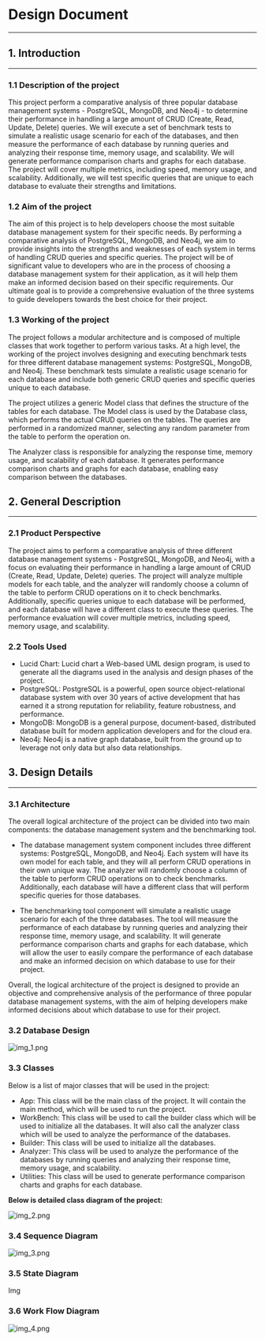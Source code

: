 # Design Document

---
## 1. Introduction

---
### 1.1 Description of the project

This project perform a comparative analysis of three popular database management systems - PostgreSQL, MongoDB, and Neo4j - to determine their performance in handling a large amount of CRUD (Create, Read, Update, Delete) queries. We will execute a set of benchmark tests to simulate a realistic usage scenario for each of the databases, and then measure the performance of each database by running queries and analyzing their response time, memory usage, and scalability. We will generate performance comparison charts and graphs for each database. The project will cover multiple metrics, including speed, memory usage, and scalability. Additionally, we will test specific queries that are unique to each database to evaluate their strengths and limitations.

### 1.2 Aim of the project

The aim of this project is to help developers choose the most suitable database management system for their specific needs. By performing a comparative analysis of PostgreSQL, MongoDB, and Neo4j, we aim to provide insights into the strengths and weaknesses of each system in terms of handling CRUD queries and specific queries. The project will be of significant value to developers who are in the process of choosing a database management system for their application, as it will help them make an informed decision based on their specific requirements. Our ultimate goal is to provide a comprehensive evaluation of the three systems to guide developers towards the best choice for their project.

### 1.3 Working of the project

The project follows a modular architecture and is composed of multiple classes that work together to perform various tasks. At a high level, the working of the project involves designing and executing benchmark tests for three different database management systems: PostgreSQL, MongoDB, and Neo4j. These benchmark tests simulate a realistic usage scenario for each database and include both generic CRUD queries and specific queries unique to each database.

The project utilizes a generic Model class that defines the structure of the tables for each database. The Model class is used by the Database class, which performs the actual CRUD queries on the tables. The queries are performed in a randomized manner, selecting any random parameter from the table to perform the operation on.

The Analyzer class is responsible for analyzing the response time, memory usage, and scalability of each database. It generates performance comparison charts and graphs for each database, enabling easy comparison between the databases.

## 2. General Description

---
### 2.1 Product Perspective

The project aims to perform a comparative analysis of three different database management systems - PostgreSQL, MongoDB, and Neo4j, with a focus on evaluating their performance in handling a large amount of CRUD (Create, Read, Update, Delete) queries. The project will analyze multiple models for each table, and the analyzer will randomly choose a column of the table to perform CRUD operations on it to check benchmarks. Additionally, specific queries unique to each database will be performed, and each database will have a different class to execute these queries. The performance evaluation will cover multiple metrics, including speed, memory usage, and scalability.

### 2.2 Tools Used

- Lucid Chart:  Lucid chart a Web-based UML design program, is used to generate all the diagrams used in the analysis and design phases of the project.
- PostgreSQL: PostgreSQL is a powerful, open source object-relational database system with over 30 years of active development that has earned it a strong reputation for reliability, feature robustness, and performance.
- MongoDB: MongoDB is a general purpose, document-based, distributed database built for modern application developers and for the cloud era.
- Neo4j: Neo4j is a native graph database, built from the ground up to leverage not only data but also data relationships.

## 3. Design Details

---
### 3.1 Architecture

The overall logical architecture of the project can be divided into two main components: the database management system and the benchmarking tool.

- The database management system component includes three different systems: PostgreSQL, MongoDB, and Neo4j. Each system will have its own model for each table, and they will all perform CRUD operations in their own unique way. The analyzer will randomly choose a column of the table to perform CRUD operations on to check benchmarks. Additionally, each database will have a different class that will perform specific queries for those databases.

- The benchmarking tool component will simulate a realistic usage scenario for each of the three databases. The tool will measure the performance of each database by running queries and analyzing their response time, memory usage, and scalability. It will generate performance comparison charts and graphs for each database, which will allow the user to easily compare the performance of each database and make an informed decision on which database to use for their project.

Overall, the logical architecture of the project is designed to provide an objective and comprehensive analysis of the performance of three popular database management systems, with the aim of helping developers make informed decisions about which database to use for their project.

### 3.2 Database Design

![img_1.png](img_1.png)

### 3.3 Classes

Below is a list of major classes that will be used in the project:

- App: This class will be the main class of the project. It will contain the main method, which will be used to run the project.
- WorkBench: This class will be used to call the builder class which will be used to initialize all the databases. It will also call the analyzer class which will be used to analyze the performance of the databases.
- Builder: This class will be used to initialize all the databases.
- Analyzer: This class will be used to analyze the performance of the databases by running queries and analyzing their response time, memory usage, and scalability.
- Utilities: This class will be used to generate performance comparison charts and graphs for each database.

**Below is detailed class diagram of the project:**

![img_2.png](img_2.png)

### 3.4 Sequence Diagram

![img_3.png](img_3.png)

### 3.5 State Diagram

Img

### 3.6 Work Flow Diagram

![img_4.png](img_4.png)